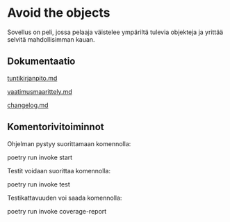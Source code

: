 
# Avoid the objects

Sovellus on peli, jossa pelaaja väistelee ympäriltä tulevia objekteja ja yrittää selvitä mahdollisimman kauan.

## Dokumentaatio

[tuntikirjanpito.md](https://github.com/erz64/ot-harjoitustyo/blob/master/dokumentaatio/tuntikirjanpito.md)

[vaatimusmaarittely.md](https://github.com/erz64/ot-harjoitustyo/blob/master/dokumentaatio/vaatimusmaarittely.md)

[changelog.md](https://github.com/erz64/ot-harjoitustyo/blob/master/dokumentaatio/changelog.md)

## Komentorivitoiminnot

Ohjelman pystyy suorittamaan komennolla:

poetry run invoke start

Testit voidaan suorittaa komennolla:

poetry run invoke test

Testikattavuuden voi saada komennolla:

poetry run invoke coverage-report


